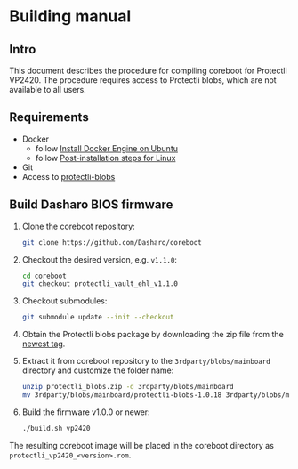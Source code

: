 # Building manual

## Intro

This document describes the procedure for compiling coreboot for Protectli
VP2420. The procedure requires access to Protectli blobs, which are not
available to all users.

## Requirements

- Docker
    + follow [Install Docker Engine on Ubuntu](https://docs.docker.com/engine/install/ubuntu/)
    + follow [Post-installation steps for Linux](https://docs.docker.com/engine/install/linux-postinstall/)
- Git
- Access to [protectli-blobs](https://github.com/Dasharo/protectli-blobs)

## Build Dasharo BIOS firmware

1. Clone the coreboot repository:

    ```bash
    git clone https://github.com/Dasharo/coreboot
    ```

1. Checkout the desired version, e.g. `v1.1.0`:

    ```bash
    cd coreboot
    git checkout protectli_vault_ehl_v1.1.0
    ```

1. Checkout submodules:

    ```bash
    git submodule update --init --checkout
    ```

1. Obtain the Protectli blobs package by downloading the zip file from the
   [newest tag](https://github.com/Dasharo/protectli-blobs/tags).
1. Extract it from coreboot repository to the `3rdparty/blobs/mainboard`
   directory and customize the folder name:

    ```bash
    unzip protectli_blobs.zip -d 3rdparty/blobs/mainboard
    mv 3rdparty/blobs/mainboard/protectli-blobs-1.0.18 3rdparty/blobs/mainboard/protectli
    ```

1. Build the firmware v1.0.0 or newer:

    ```bash
    ./build.sh vp2420
    ```

The resulting coreboot image will be placed in the coreboot directory as
`protectli_vp2420_<version>.rom`.
